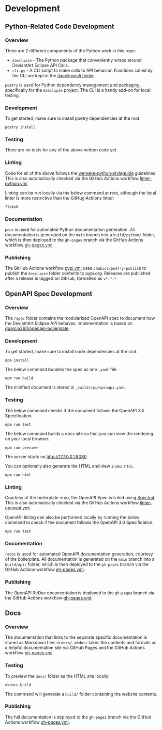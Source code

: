 # Development

## Python-Related Code Development

### Overview
There are 2 different components of the Python work in this repo:
- `daeclipse` - The Python package that conveniently wraps around DeviantArt Eclipse API Calls.
- `cli.py` - A CLI script to make calls to API behavior. Functions called by the CLI are kept in the [daeclipsecli folder](https://github.com/Pepper-Wood/daeclipse/tree/main/daeclipsecli).

`poetry` is used for Python dependency management and packaging, specifically for the `daeclipse` project. The CLI is a handy add-on for local testing.

### Development
To get started, make sure to install poetry dependencies at the root.

```
poetry install
```

### Testing
There are no tests for any of the above written code yet.

### Linting
Code for all of the above follows the [wemake-python-styleguide](https://github.com/wemake-services/wemake-python-styleguide) guidelines. This is also automatically checked via the GitHub Actions workflow [linter-python.yml](https://github.com/Pepper-Wood/daeclipse/blob/main/.github/workflows/linter-python.yml).

Linting can be run locally via the below command at root, although the local linter is more restrictive than the GitHug Actiions linter:

```
flake8
```

### Documentation
`pdoc` is used for automated Python documentation generation. All documentation is generated on the `main` branch into a `build/python/` folder, which is then deployed to the `gh-pages` branch via the GitHub Actions workflow [gh-pages.yml](https://github.com/Pepper-Wood/daeclipse/blob/main/.github/workflows/gh-pages.yml).

### Publishing
The GitHub Actions workflow [pypi.yml](https://github.com/Pepper-Wood/daeclipse/blob/main/.github/workflows/pypi.yml) uses `JRubics/poetry-publish` to publish the `daeclipse` folder contents to pypi.org. Releases are published after a release is tagged on GitHub, formatted as `v*.*.*`.

## OpenAPI Spec Development

### Overview
The `/spec` folder contains the modularized OpenAPI spec to document how the DeviantArt Eclipse API behaves. Implementation is based on [dgarcia360/openapi-boilerplate](https://github.com/dgarcia360/openapi-boilerplate).

### Development
To get started, make sure to install node dependencies at the root.

```
npm install
```

The below command bundles the spec as one ``.yaml`` file.

```
npm run build
```

The minified document is stored in ``_build/api/openapi.yaml``.

### Testing
The below command checks if the document follows the OpenAPI 3.0 Specification.

```
npm run test
```

The below command builds a docs site so that you can view the rendering on your local browser.

```
npm run preview
```

The server starts on http://127.0.0.1:8080

You can optionally also generate the HTML and view `index.html`.

```
npm run html
```

### Linting
Courtesy of the boilerplate repo, the OpenAPI Spec is linted using [Spectral](https://github.com/stoplightio/spectral). This is also automatically checked via the GitHub Actions workflow [linter-openapi.yml](https://github.com/Pepper-Wood/daeclipse/blob/main/.github/workflows/linter-openapi.yml).

OpenAPI linting can also be performed locally by running the below command to check if the document follows the OpenAPI 3.0 Specification.

```
npm run test
```

### Documentation
`redoc` is used for automated OpenAPI documentation generation, courtesy of the boilerplate. All documentation is generated on the `main` branch into a `build/api/` folder, which is then deployed to the `gh-pages` branch via the GitHub Actions workflow [gh-pages.yml](https://github.com/Pepper-Wood/daeclipse/blob/main/.github/workflows/gh-pages.yml).

### Publishing
The OpenAPI ReDoc documentation is deployed to the `gh-pages` branch via the GitHub Actions workflow [gh-pages.yml](https://github.com/Pepper-Wood/daeclipse/blob/main/.github/workflows/gh-pages.yml).

## Docs

### Overview
The documentation that links to the separate specific documentation is stored as Markdown files in `docs/`. `mkdocs` takes the contents and formats as a helpful documentation site via GitHub Pages and  the GitHub Actions workflow [gh-pages.yml](https://github.com/Pepper-Wood/daeclipse/blob/main/.github/workflows/gh-pages.yml).

### Testing
To preview the `docs/` folder as the HTML site locally:

```
mkdocs build
```

The command will generate a `build/` folder containing the website contents.


### Publishing
The full documentation is deployed to the `gh-pages` branch via the GitHub Actions workflow [gh-pages.yml](https://github.com/Pepper-Wood/daeclipse/blob/main/.github/workflows/gh-pages.yml).
